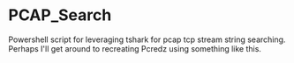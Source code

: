 # PCAP_Search
Powershell script for leveraging tshark for pcap tcp stream string searching.
Perhaps I'll get around to recreating Pcredz using something like this.
